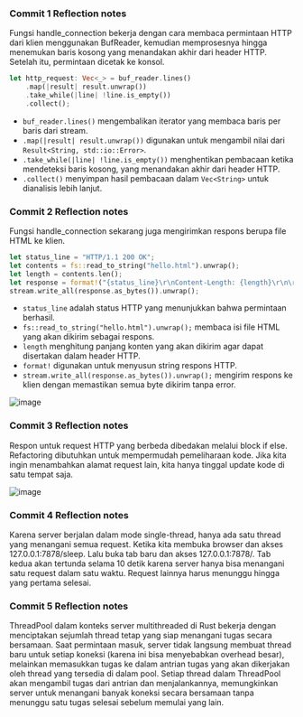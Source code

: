 ### Commit 1 Reflection notes

Fungsi handle_connection bekerja dengan cara membaca permintaan HTTP dari klien menggunakan BufReader, kemudian memprosesnya hingga menemukan baris kosong yang menandakan akhir dari header HTTP. Setelah itu, permintaan dicetak ke konsol.
   ```rust
   let http_request: Vec<_> = buf_reader.lines()
       .map(|result| result.unwrap())
       .take_while(|line| !line.is_empty())
       .collect();
   ```
   - `buf_reader.lines()` mengembalikan iterator yang membaca baris per baris dari stream.
   - `.map(|result| result.unwrap())` digunakan untuk mengambil nilai dari `Result<String, std::io::Error>`.
   - `.take_while(|line| !line.is_empty())` menghentikan pembacaan ketika mendeteksi baris kosong, yang menandakan akhir dari header HTTP.
   - `.collect()` menyimpan hasil pembacaan dalam `Vec<String>` untuk dianalisis lebih lanjut.

### Commit 2 Reflection notes
Fungsi handle_connection sekarang juga mengirimkan respons berupa file HTML ke klien.
   ```rust
   let status_line = "HTTP/1.1 200 OK";
   let contents = fs::read_to_string("hello.html").unwrap();
   let length = contents.len();
   let response = format!("{status_line}\r\nContent-Length: {length}\r\n\r\n{contents}");
   stream.write_all(response.as_bytes()).unwrap();
   ```
   - `status_line` adalah status HTTP yang menunjukkan bahwa permintaan berhasil.
   - `fs::read_to_string("hello.html").unwrap();` membaca isi file HTML yang akan dikirim sebagai respons.
   - `length` menghitung panjang konten yang akan dikirim agar dapat disertakan dalam header HTTP.
   - `format!` digunakan untuk menyusun string respons HTTP.
   - `stream.write_all(response.as_bytes()).unwrap();` mengirim respons ke klien dengan memastikan semua byte dikirim tanpa error.

![image](https://github.com/user-attachments/assets/28b2d0ac-8cc1-4673-822d-d3edac426d94)

### Commit 3 Reflection notes
Respon untuk request HTTP yang berbeda dibedakan melalui block if else. Refactoring dibutuhkan untuk mempermudah pemeliharaan kode. Jika kita ingin menambahkan alamat request lain, kita hanya tinggal update kode di satu tempat saja.

![image](https://github.com/user-attachments/assets/bcf7453f-2fc7-48ee-8905-3b84dd5797c4)

### Commit 4 Reflection notes
Karena server berjalan dalam mode single-thread, hanya ada satu thread yang menangani semua request.
Ketika kita membuka browser dan akses 127.0.0.1:7878/sleep. Lalu buka tab baru dan akses 127.0.0.1:7878/. Tab kedua akan tertunda selama 10 detik karena server hanya bisa menangani satu request dalam satu waktu.
Request lainnya harus menunggu hingga yang pertama selesai.

### Commit 5 Reflection notes
ThreadPool dalam konteks server multithreaded di Rust bekerja dengan menciptakan sejumlah thread tetap yang siap menangani tugas secara bersamaan. Saat permintaan masuk, server tidak langsung membuat thread baru untuk setiap koneksi (karena ini bisa menyebabkan overhead besar), melainkan memasukkan tugas ke dalam antrian tugas yang akan dikerjakan oleh thread yang tersedia di dalam pool. Setiap thread dalam ThreadPool akan mengambil tugas dari antrian dan menjalankannya, memungkinkan server untuk menangani banyak koneksi secara bersamaan tanpa menunggu satu tugas selesai sebelum memulai yang lain. 

